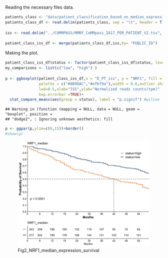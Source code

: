 Reading the necessary files data.

``` r
patients_class <- "data/patient_classification_based_on_median_expression_of_NRF1.txt"
patients_class_df <- read.delim(patients_class, sep = "\t", header = T) #%>% distinct() 

iss <- read.delim("../COMMPASS/MMRF_CoMMpass_IA17_PER_PATIENT_V2.tsv", sep = "\t", header = T) %>% dplyr::select(PUBLIC_ID,D_PT_iss)

patient_class_iss_df <- merge(patients_class_df,iss,by= "PUBLIC_ID")
```

Making the plot.

``` r
patient_class_iss_df$status <- factor(patient_class_iss_df$status, levels = c("low", "high"))
my_comparisons <- list(c("low", "high") )

p <- ggboxplot(patient_class_iss_df,x = "D_PT_iss", y = "NRF1", fill = "status", color = "#696969",
               palette = c("#8B9DAC","#efbf9a"),width = 0.6,outlier.shape = NA,
               lwd=0.5,xlab="ISS",ylab="Normalized reads counts(tpm)" ,
               bxp.errorbar =TRUE)+
  stat_compare_means(aes(group = status), label = "p.signif") #wilcox
```

    ## Warning in (function (mapping = NULL, data = NULL, geom = "boxplot", position =
    ## "dodge2", : Ignoring unknown aesthetics: fill

``` r
p <- ggpar(p,ylim=c(0,15))+border()
#show(p)
```

<figure>
<img
src="https://github.com/cleliacort/NRF1_paper/blob/main/Fig2/figures/survival_cluster_survival_commpass_NRF1_median_1123.png"
alt="Fig2_NRF1_median_expression_survival" />
<figcaption
aria-hidden="true">Fig2_NRF1_median_expression_survival</figcaption>
</figure>
